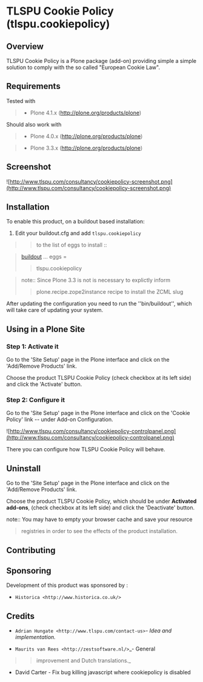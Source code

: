 # TLSPU Cookie Policy (tlspu.cookiepolicy) #

## Overview ##

TLSPU Cookie Policy is a Plone package (add-on) providing simple a simple
solution to comply with the so called "European Cookie Law".

## Requirements ##

Tested with

> - Plone 4.1.x (http://plone.org/products/plone)

Should also work with

> - Plone 4.0.x (http://plone.org/products/plone)

> - Plone 3.3.x (http://plone.org/products/plone)

## Screenshot ##

![http://www.tlspu.com/consultancy/cookiepolicy-screenshot.png](http://www.tlspu.com/consultancy/cookiepolicy-screenshot.png)

## Installation ##

To enable this product, on a buildout based installation:

  1. Edit your buildout.cfg and add ```tlspu.cookiepolicy```
> > to the list of eggs to install ::


> [buildout](buildout.md)
> ...
> eggs =
> > tlspu.cookiepolicy


> note:: Since Plone 3.3 is not is necessary to explictly inform
> > plone.recipe.zope2instance recipe to install the ZCML slug

After updating the configuration you need to run the ''bin/buildout'',
which will take care of updating your system.

## Using in a Plone Site ##

### Step 1: Activate it ###

Go to the 'Site Setup' page in the Plone interface and click on the
'Add/Remove Products' link.

Choose the product TLSPU Cookie Policy (check checkbox at its left side)
and click the 'Activate' button.

### Step 2: Configure it ###

Go to the 'Site Setup' page in the Plone interface and click on the
'Cookie Policy' link -- under Add-on Configuration.

![http://www.tlspu.com/consultancy/cookiepolicy-controlpanel.png](http://www.tlspu.com/consultancy/cookiepolicy-controlpanel.png)

There you can configure how TLSPU Cookie Policy will behave.

## Uninstall ##

Go to the 'Site Setup' page in the Plone interface and click on the
'Add/Remove Products' link.

Choose the product TLSPU Cookie Policy, which should be under **Activated
add-ons**, (check checkbox at its left side) and click the 'Deactivate' button.

note:: You may have to empty your browser cache and save your resource

> registries in order to see the effects of the product installation.

## Contributing ##


## Sponsoring ##

Development of this product was sponsored by :

  * `Historica <http://www.historica.co.uk/>`

## Credits ##

  * `Adrian Hungate <http://www.tlspu.com/contact-us>`_- Idea and implementation._

  * `Maurits van Rees <http://zestsoftware.nl/>`_- General
> > improvement and Dutch translations._

  * David Carter - Fix bug killing javascript where cookiepolicy is disabled